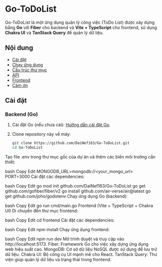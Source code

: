 # Go-ToDoList

Go-ToDoList là một ứng dụng quản lý công việc (ToDo List) được xây dựng bằng **Go** với **Fiber** cho backend và **Vite + TypeScript** cho frontend, sử dụng **Chakra UI** và **TanStack Query** để quản lý dữ liệu.

## Nội dung

- [Cài đặt](#cài-đặt)
- [Chạy ứng dụng](#chạy-ứng-dụng)
- [Cấu trúc thư mục](#cấu-trúc-thư-mục)
- [API](#api)
- [Frontend](#frontend)
- [Cảm ơn](#cảm-ơn)

## Cài đặt

### Backend (Go)

1. Cài đặt Go (nếu chưa cài): [Hướng dẫn cài đặt Go](https://golang.org/doc/install).
2. Clone repository này về máy:

   ```bash
   git clone https://github.com/DaiNef163/Go-ToDoList.git
   cd Go-ToDoList
Tạo file .env trong thư mục gốc của dự án và thêm các biến môi trường cần thiết:

bash
Copy
Edit
MONGODB_URL=mongodb://<your_mongo_url>
PORT=3000
Cài đặt các dependencies:

bash
Copy
Edit
go mod init github.com/DaiNef163/Go-ToDoList
go get github.com/gofiber/fiber/v2
go install github.com/air-verse/air@latest
go get github.com/joho/godotenv
Chạy ứng dụng Go (backend):

bash
Copy
Edit
go run cmd/main.go
Frontend (Vite + TypeScript + Chakra UI)
Di chuyển đến thư mục frontend:

bash
Copy
Edit
cd frontend
Cài đặt các dependencies:

bash
Copy
Edit
npm install
Chạy ứng dụng frontend:

bash
Copy
Edit
npm run dev
Mở trình duyệt và truy cập vào http://localhost:5173.
Fiber: Framework Go cho việc xây dựng ứng dụng web hiệu suất cao.
MongoDB: Cơ sở dữ liệu NoSQL được sử dụng để lưu trữ dữ liệu.
Chakra UI: Bộ công cụ UI mạnh mẽ cho React.
TanStack Query: Thư viện giúp quản lý dữ liệu và trạng thái trong frontend.
